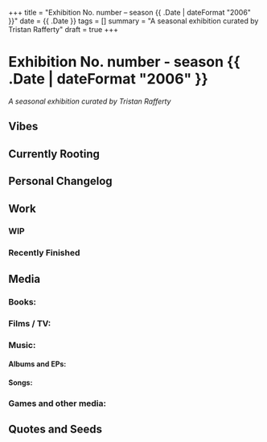 +++
title = "Exhibition No. number – season {{ .Date | dateFormat "2006" }}"
date = {{ .Date }}
tags = []
summary = "A seasonal exhibition curated by Tristan Rafferty"
draft = true
+++

# Exhibition No. number - season {{ .Date | dateFormat "2006" }}

*A seasonal exhibition curated by Tristan Rafferty*

<!--more-->

## Vibes

## Currently Rooting

## Personal Changelog

## Work

### WIP

### Recently Finished

## Media

### Books:

### Films / TV:

### Music:

#### Albums and EPs:

#### Songs:

### Games and other media:

## Quotes and Seeds

>

